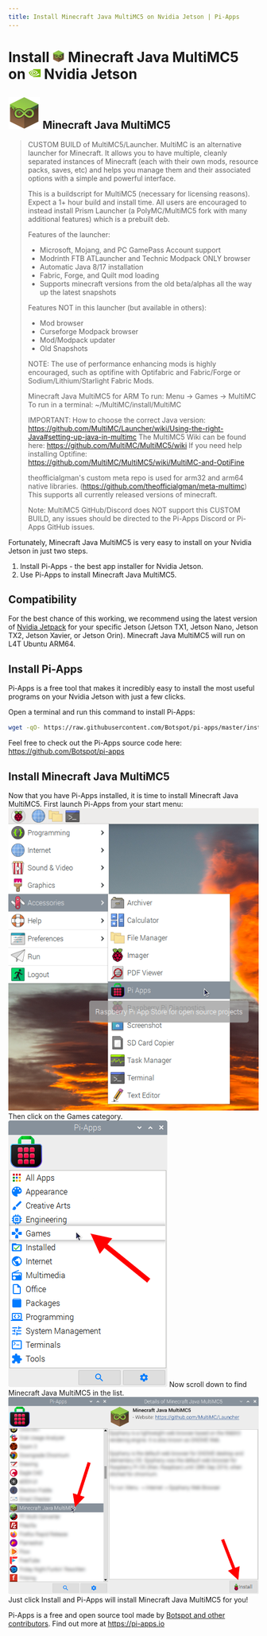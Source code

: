 ```yaml
---
title: Install Minecraft Java MultiMC5 on Nvidia Jetson | Pi-Apps
---
```

<div class="simple-install-content content">

# Install <img src="/img/app-icons/Minecraft Java MultiMC5/icon-64.png" height=24> Minecraft Java MultiMC5 on <img src=/img/other-icons/nvidia-icon.svg height=24> Nvidia Jetson

## <img src="/img/app-icons/Minecraft Java MultiMC5/icon-64.png"> Minecraft Java MultiMC5
> CUSTOM BUILD of MultiMC5/Launcher. MultiMC is an alternative launcher for Minecraft. It allows you to have multiple, cleanly separated instances of Minecraft (each with their own mods, resource packs, saves, etc) and helps you manage them and their associated options with a simple and powerful interface. 
> 
> This is a buildscript for MultiMC5 (necessary for licensing reasons). Expect a 1+ hour build and install time.
> All users are encouraged to instead install Prism Launcher (a PolyMC/MultiMC5 fork with many additional features) which is a prebuilt deb.
> 
> Features of the launcher:
> - Microsoft, Mojang, and PC GamePass Account support
> - Modrinth FTB ATLauncher and Technic Modpack ONLY browser
> - Automatic Java 8/17 installation
> - Fabric, Forge, and Quilt mod loading
> - Supports minecraft versions from the old beta/alphas all the way up the latest snapshots
> 
> Features NOT in this launcher (but available in others):
> - Mod browser
> - Curseforge Modpack browser
> - Mod/Modpack updater
> - Old Snapshots
> 
> NOTE: The use of performance enhancing mods is highly encouraged, such as optifine with Optifabric and Fabric/Forge or Sodium/Lithium/Starlight Fabric Mods.
> 
> Minecraft Java MultiMC5 for ARM
> To run: Menu -> Games -> MultiMC
> To run in a terminal: ~/MultiMC/install/MultiMC
> 
> IMPORTANT: How to choose the correct Java version: https://github.com/MultiMC/Launcher/wiki/Using-the-right-Java#setting-up-java-in-multimc
> The MultiMC5 Wiki can be found here: https://github.com/MultiMC/MultiMC5/wiki
> If you need help installing Optifine: https://github.com/MultiMC/MultiMC5/wiki/MultiMC-and-OptiFine
> 
> theofficialgman's custom meta repo is used for arm32 and arm64 native libraries. (https://github.com/theofficialgman/meta-multimc)
> This supports all currently released versions of minecraft.
> 
> Note: MultiMC5 GitHub/Discord does NOT support this CUSTOM BUILD, any issues should be directed to the Pi-Apps Discord or Pi-Apps GitHub issues.

Fortunately, Minecraft Java MultiMC5 is very easy to install on your Nvidia Jetson in just two steps.
1. Install Pi-Apps - the best app installer for Nvidia Jetson.
2. Use Pi-Apps to install Minecraft Java MultiMC5.
</div>
<div class="simple-install-content content">

## Compatibility
For the best chance of this working, we recommend using the latest version of [Nvidia Jetpack](https://developer.nvidia.com/embedded/jetpack-archive) for your specific Jetson (Jetson TX1, Jetson Nano, Jetson TX2, Jetson Xavier, or Jetson Orin).
Minecraft Java MultiMC5 will run on L4T Ubuntu ARM64.
</div>
<div class="simple-install-content content">

## Install Pi-Apps

Pi-Apps is a free tool that makes it incredibly easy to install the most useful programs on your Nvidia Jetson with just a few clicks.

Open a terminal and run this command to install Pi-Apps:
```bash
wget -qO- https://raw.githubusercontent.com/Botspot/pi-apps/master/install | bash
```
Feel free to check out the Pi-Apps source code here: https://github.com/Botspot/pi-apps
</div>
<div class="simple-install-content content">

## Install Minecraft Java MultiMC5

Now that you have Pi-Apps installed, it is time to install Minecraft Java MultiMC5.
First launch Pi-Apps from your start menu:
<img src="/img/start-menu.png">
Then click on the Games category.
<img src="/img/category-selections/Games.png">
Now scroll down to find Minecraft Java MultiMC5 in the list.
<img src="/img/app-icons/Minecraft Java MultiMC5/app-selection.png">
Just click Install and Pi-Apps will install Minecraft Java MultiMC5 for you!
</div>
<div class="simple-install-content content">

Pi-Apps is a free and open source tool made by [Botspot and other contributors](/about/#contributors). Find out more at https://pi-apps.io
</div>
